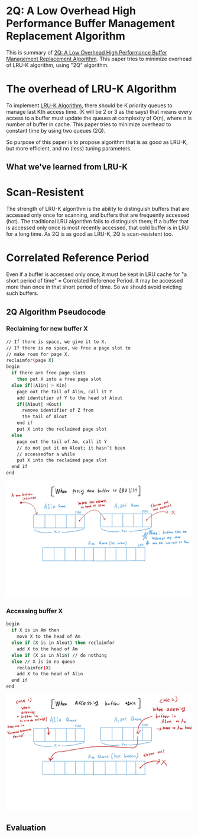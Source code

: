 # 2Q: A Low Overhead High Performance Buffer Management Replacement Algorithm

This is summary of [2Q: A Low Overhead High Performance Buffer Management Replacement Algorithm](https://dl.acm.org/doi/10.5555/645920.672996). This paper tries to minimize overhead of LRU-K algorithm, using "2Q" algorithm.


# The overhead of LRU-K Algorithm

To implement [LRU-K Algorithm](https://github.com/hygoni/research-paper-summary/blob/main/Memory%20Management/Page%20Replacement%20Algorithm/LRU-K/summary.md), there should be K priority queues to manage last Kth access time. (K will be 2 or 3 as the says) that means every access to a buffer must update the queues at complexity of O(n), where n is number of buffer in cache. This paper tries to minimize overhead to constant time by using two queues (2Q).  

So purpose of this paper is to propose algorithm that is as good as LRU-K, but more efficient, and no (less) tuning parameters.  

## What we've learned from LRU-K

# Scan-Resistent
The strength of LRU-K algorithm is the ability to distinguish buffers that are accessed only once for scanning, and buffers that are frequently accessed (hot). The traditional LRU algorithm fails to distinguish them; If a buffer that is accessed only once is most recently accessed, that cold buffer is in LRU for a long time.  As 2Q is as good as LRU-K, 2Q is scan-resistent too.

# Correlated Reference Period
Even if a buffer is accessed only once, it must be kept in LRU cache for "a short period of time" = Correlated Reference Period. It may be accessed more than once in that short period of time. So we should avoid evicting such buffers.  

## 2Q Algorithm Pseudocode

### Reclaiming for new buffer X
```bash
// If there is space, we give it to X.
// If there is no space, we free a page slot to
// make room for page X.
reclaimfor(page X)
begin
  if there are free page slots
    then put X into a free page slot
  else if(|A1in| > Kin)
    page out the tail of Alin, call it Y
    add identifier of Y to the head of Alout
    if(|A1out| >Kout)
      remove identifier of Z from
      the tail of Alout
    end if
    put X into the reclaimed page slot
  else
    page out the tail of Am, call it Y
    // do not put it on Alout; it hasn’t been
    // accessedfor a while
    put X into the reclaimed page slot
  end if
end
```
![new buffer](https://raw.githubusercontent.com/hygoni/research-paper-summary/main/Memory%20Management/Page%20Replacement%20Algorithm/2Q/2EFA8C20-546D-491A-82AA-7494F219C662.jpeg)  

### Accessing buffer X

```bash
begin
  if X is in Am then
    move X to the head of Am
  else if (X is in Alout) then reclaimfor
    add X to the head of Am
  else if (X is in Alin) // do nothing
  else // X is in no queue
    reclaimfor(X)
    add X to the head of Alin
  end if
end
```
![accessing buffer again](https://raw.githubusercontent.com/hygoni/research-paper-summary/main/Memory%20Management/Page%20Replacement%20Algorithm/2Q/4E8DF802-56F1-44D6-A35D-2E29019632C8.jpeg)  

## Evaluation

